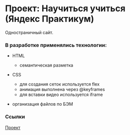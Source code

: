 # Проект: Научиться учиться (Яндекс Практикум)
Одностраничный сайт.

### В разработке применялись технологии:
* HTML
  - семантическая разметка
* CSS
  - для создания сеток используется flex
  - анимация выполнена через @keyframes
  - для вставки видео используется iframe

* организация файлов по БЭМ


### Ссылки
[Проект](https://nurgaleevadi.github.io/how-to-learn-portfolio/)
